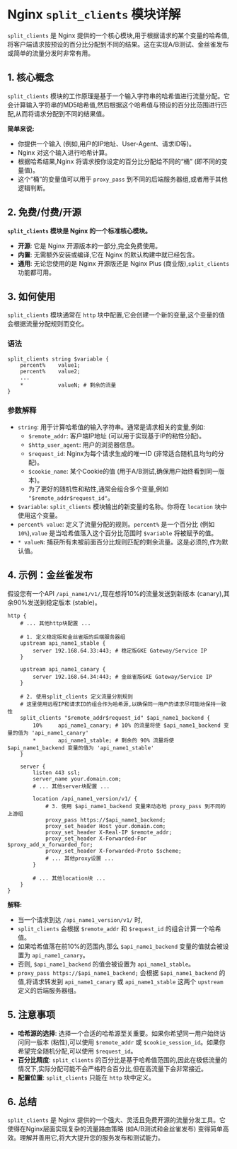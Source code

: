 # Nginx `split_clients` 模块详解

`split_clients` 是 Nginx 提供的一个核心模块,用于根据请求的某个变量的哈希值,将客户端请求按预设的百分比分配到不同的结果。这在实现A/B测试、金丝雀发布或简单的流量分发时非常有用。

## 1. 核心概念

`split_clients` 模块的工作原理是基于一个输入字符串的哈希值进行流量分配。它会计算输入字符串的MD5哈希值,然后根据这个哈希值与预设的百分比范围进行匹配,从而将请求分配到不同的结果值。

**简单来说:**

*   你提供一个输入 (例如,用户的IP地址、User-Agent、请求ID等)。
*   Nginx 对这个输入进行哈希计算。
*   根据哈希结果,Nginx 将请求按你设定的百分比分配给不同的“桶” (即不同的变量值)。
*   这个“桶”的变量值可以用于 `proxy_pass` 到不同的后端服务器组,或者用于其他逻辑判断。

## 2. 免费/付费/开源

**`split_clients` 模块是 Nginx 的一个标准核心模块。**

*   **开源**: 它是 Nginx 开源版本的一部分,完全免费使用。
*   **内置**: 无需额外安装或编译,它在 Nginx 的默认构建中就已经包含。
*   **通用**: 无论您使用的是 Nginx 开源版还是 Nginx Plus (商业版),`split_clients` 功能都可用。

## 3. 如何使用

`split_clients` 模块通常在 `http` 块中配置,它会创建一个新的变量,这个变量的值会根据流量分配规则而变化。

### 语法

```nginx
split_clients string $variable {
    percent%    value1;
    percent%    value2;
    ...
    *           valueN; # 剩余的流量
}
```

### 参数解释

*   `string`: 用于计算哈希值的输入字符串。通常是请求相关的变量,例如:
    *   `$remote_addr`: 客户端IP地址 (可以用于实现基于IP的粘性分配)。
    *   `$http_user_agent`: 用户的浏览器信息。
    *   `$request_id`: Nginx为每个请求生成的唯一ID (非常适合随机且均匀的分配)。
    *   `$cookie_name`: 某个Cookie的值 (用于A/B测试,确保用户始终看到同一版本)。
    *   为了更好的随机性和粘性,通常会组合多个变量,例如 `"$remote_addr$request_id"`。
*   `$variable`: `split_clients` 模块输出的新变量的名称。你将在 `location` 块中使用这个变量。
*   `percent% value`: 定义了流量分配的规则。`percent%` 是一个百分比 (例如 `10%`),`value` 是当哈希值落入这个百分比范围时 `$variable` 将被赋予的值。
*   `* valueN`: 捕获所有未被前面百分比规则匹配的剩余流量。这是必须的,作为默认值。

## 4. 示例：金丝雀发布

假设您有一个API `/api_name1/v1/`,现在想将10%的流量发送到新版本 (canary),其余90%发送到稳定版本 (stable)。

```nginx
http {
    # ... 其他http块配置 ...

    # 1. 定义稳定版和金丝雀版的后端服务器组
    upstream api_name1_stable {
        server 192.168.64.33:443; # 稳定版GKE Gateway/Service IP
    }

    upstream api_name1_canary {
        server 192.168.64.34:443; # 金丝雀版GKE Gateway/Service IP
    }

    # 2. 使用split_clients 定义流量分割规则
    # 这里使用远程IP和请求ID的组合作为哈希源,以确保同一用户的请求尽可能地保持一致性
    split_clients "$remote_addr$request_id" $api_name1_backend {
        10%     api_name1_canary; # 10% 的流量将使 $api_name1_backend 变量的值为 'api_name1_canary'
        *       api_name1_stable; # 剩余的 90% 流量将使 $api_name1_backend 变量的值为 'api_name1_stable'
    }

    server {
        listen 443 ssl;
        server_name your.domain.com;
        # ... 其他server块配置 ...

        location /api_name1_version/v1/ {
            # 3. 使用 $api_name1_backend 变量来动态地 proxy_pass 到不同的上游组
            proxy_pass https://$api_name1_backend; 
            proxy_set_header Host your.domain.com;
            proxy_set_header X-Real-IP $remote_addr;
            proxy_set_header X-Forwarded-For $proxy_add_x_forwarded_for;
            proxy_set_header X-Forwarded-Proto $scheme;
            # ... 其他proxy设置 ...
        }

        # ... 其他location块 ...
    }
}
```

**解释:**

*   当一个请求到达 `/api_name1_version/v1/` 时,
*   `split_clients` 会根据 `$remote_addr` 和 `$request_id` 的组合计算一个哈希值。
*   如果哈希值落在前10%的范围内,那么 `$api_name1_backend` 变量的值就会被设置为 `api_name1_canary`。
*   否则, `$api_name1_backend` 的值会被设置为 `api_name1_stable`。
*   `proxy_pass https://$api_name1_backend;` 会根据 `$api_name1_backend` 的值,将请求转发到 `api_name1_canary` 或 `api_name1_stable` 这两个 `upstream` 定义的后端服务器组。

## 5. 注意事项

*   **哈希源的选择**: 选择一个合适的哈希源至关重要。如果你希望同一用户始终访问同一版本 (粘性),可以使用 `$remote_addr` 或 `$cookie_session_id`。如果你希望完全随机分配,可以使用 `$request_id`。
*   **百分比精度**: `split_clients` 的百分比是基于哈希值范围的,因此在极低流量的情况下,实际分配可能不会严格符合百分比,但在高流量下会非常接近。
*   **配置位置**: `split_clients` 只能在 `http` 块中定义。

## 6. 总结

`split_clients` 是 Nginx 提供的一个强大、灵活且免费开源的流量分发工具。它使得在Nginx层面实现复杂的流量路由策略 (如A/B测试和金丝雀发布) 变得简单高效。理解并善用它,将大大提升您的服务发布和测试能力。